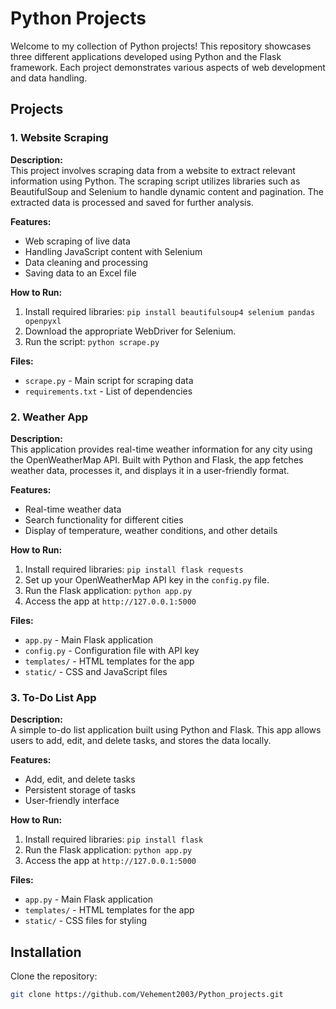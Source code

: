 # Python Projects

Welcome to my collection of Python projects! This repository showcases three different applications developed using Python and the Flask framework. Each project demonstrates various aspects of web development and data handling.

## Projects

### 1. Website Scraping

**Description:**  
This project involves scraping data from a website to extract relevant information using Python. The scraping script utilizes libraries such as BeautifulSoup and Selenium to handle dynamic content and pagination. The extracted data is processed and saved for further analysis.

**Features:**
- Web scraping of live data
- Handling JavaScript content with Selenium
- Data cleaning and processing
- Saving data to an Excel file

**How to Run:**
1. Install required libraries: `pip install beautifulsoup4 selenium pandas openpyxl`
2. Download the appropriate WebDriver for Selenium.
3. Run the script: `python scrape.py`

**Files:**
- `scrape.py` - Main script for scraping data
- `requirements.txt` - List of dependencies

### 2. Weather App

**Description:**  
This application provides real-time weather information for any city using the OpenWeatherMap API. Built with Python and Flask, the app fetches weather data, processes it, and displays it in a user-friendly format.

**Features:**
- Real-time weather data
- Search functionality for different cities
- Display of temperature, weather conditions, and other details

**How to Run:**
1. Install required libraries: `pip install flask requests`
2. Set up your OpenWeatherMap API key in the `config.py` file.
3. Run the Flask application: `python app.py`
4. Access the app at `http://127.0.0.1:5000`

**Files:**
- `app.py` - Main Flask application
- `config.py` - Configuration file with API key
- `templates/` - HTML templates for the app
- `static/` - CSS and JavaScript files

### 3. To-Do List App

**Description:**  
A simple to-do list application built using Python and Flask. This app allows users to add, edit, and delete tasks, and stores the data locally.

**Features:**
- Add, edit, and delete tasks
- Persistent storage of tasks
- User-friendly interface

**How to Run:**
1. Install required libraries: `pip install flask`
2. Run the Flask application: `python app.py`
3. Access the app at `http://127.0.0.1:5000`

**Files:**
- `app.py` - Main Flask application
- `templates/` - HTML templates for the app
- `static/` - CSS files for styling

## Installation

Clone the repository:
```bash
git clone https://github.com/Vehement2003/Python_projects.git
